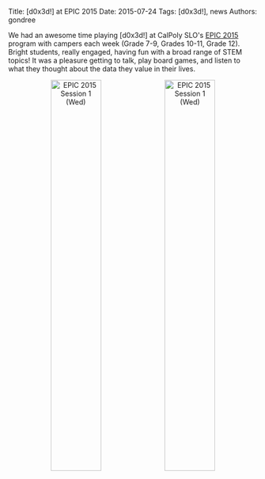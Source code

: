 Title: [d0x3d!] at EPIC 2015
Date: 2015-07-24
Tags: [d0x3d!], news
Authors: gondree

We had an awesome time playing [d0x3d!] at CalPoly SLO's [EPIC 2015](https://epic.calpoly.edu/epic-2015/) program with campers each week (Grade 7-9, Grades 10-11, Grade 12). Bright students, really engaged, having fun with a broad range of STEM topics! It was a pleasure getting to talk, play board games, and listen to what they thought about the data they value in their lives.

<center><a data-flickr-embed="true"  href="https://www.flickr.com/photos/tabletopsecurity/20996025374/in/dateposted/" title="EPIC 2015 Session 1 (Wed)"><img src="https://farm6.staticflickr.com/5618/20996025374_cce488a1e9.jpg" width="45%" alt="EPIC 2015 Session 1 (Wed)"></a><script async src="//embedr.flickr.com/assets/client-code.js" charset="utf-8"></script>  <a data-flickr-embed="true"  href="https://www.flickr.com/photos/tabletopsecurity/21592650846/in/dateposted/" title="EPIC 2015 Session 1 (Wed)"><img src="https://farm6.staticflickr.com/5709/21592650846_49f9828799.jpg" width="45%" alt="EPIC 2015 Session 1 (Wed)"></a><script async src="//embedr.flickr.com/assets/client-code.js" charset="utf-8"></script></center>
